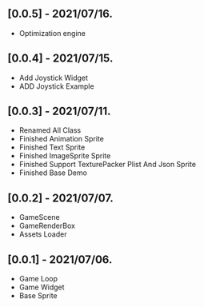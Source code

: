 ## [0.0.5] - 2021/07/16. 
* Optimization engine

## [0.0.4] - 2021/07/15. 
* Add Joystick Widget
* ADD Joystick Example

## [0.0.3] - 2021/07/11. 
* Renamed All Class
* Finished Animation Sprite 
* Finished Text Sprite
* Finished ImageSprite Sprite
* Finished Support TexturePacker Plist And Json Sprite
* Finished Base Demo

## [0.0.2] - 2021/07/07. 
* GameScene
* GameRenderBox 
* Assets Loader

## [0.0.1] - 2021/07/06. 
* Game Loop 
* Game Widget
* Base Sprite 
